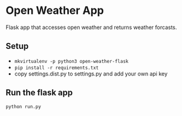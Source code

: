 # Open Weather App

Flask app that accesses open weather and returns weather forcasts.

## Setup
* `mkvirtualenv -p python3 open-weather-flask`
* `pip install -r requirements.txt`
* copy settings.dist.py to settings.py and add your own api key

## Run the flask app
`python run.py`

